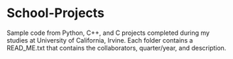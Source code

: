 # School-Projects
Sample code from Python, C++, and C projects completed during my studies at University of California, Irvine.
Each folder contains a READ_ME.txt that contains the collaborators, quarter/year, and description.
